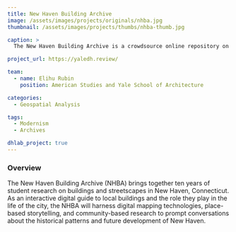 ```yaml
---
title: New Haven Building Archive
image: /assets/images/projects/originals/nhba.jpg
thumbnail: /assets/images/projects/thumbs/nhba-thumb.jpg

caption: >
  The New Haven Building Archive is a crowdsource online repository on the architectural history of New Haven's built environment.

project_url: https://yaledh.review/

team:
  - name: Elihu Rubin
    position: American Studies and Yale School of Architecture

categories:
  - Geospatial Analysis

tags:
  - Modernism
  - Archives

dhlab_project: true
---
```


### Overview

The New Haven Building Archive (NHBA) brings together ten years of student research on buildings and streetscapes in New Haven, Connecticut. As an interactive digital guide to local buildings and the role they play in the life of the city, the NHBA will harness digital mapping technologies, place-based storytelling, and community-based research to prompt conversations about the historical patterns and future development of New Haven.